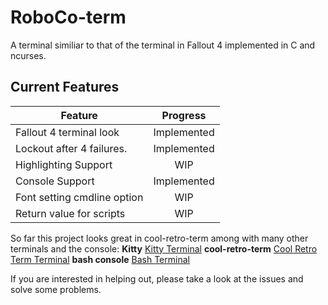 # RoboCo-term
A terminal similiar to that of the terminal in Fallout 4 implemented in C and ncurses.

## Current Features
| Feature                     | Progress      |
|-----------------------------|:-------------:|
| Fallout 4 terminal look     | Implemented   |
| Lockout after 4 failures.   | Implemented   |
| Highlighting Support        | WIP           |
| Console Support             | Implemented   |
| Font setting cmdline option | WIP           |
| Return value for scripts    | WIP           |

So far this project looks great in cool-retro-term among with many other terminals and the console:
**Kitty**
[Kitty Terminal](https://github.com/Rootyjr/RoboCo-term/images/roboco-kitty.png)
**cool-retro-term**
[Cool Retro Term Terminal](https://github.com/Rootyjr/RoboCo-term/images/roboco-crt.png)
**bash console**
[Bash Terminal](https://github.com/Rootyjr/RoboCo-term/images/roboco-console.png)

If you are interested in helping out, please take a look at the issues and solve some problems.
